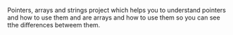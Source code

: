 Pointers, arrays and strings project which helps you to understand pointers and how to use them and are arrays and how to use them so you can see tthe differences betweem them.
